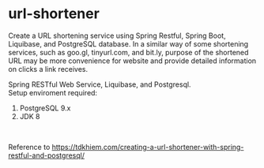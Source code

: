 # url-shortener
Create a URL shortening service using Spring Restful, Spring Boot, Liquibase, and PostgreSQL database.  In a similar way of some shortening services, such as goo.gl, tinyurl.com, and bit.ly, purpose of the shortened URL may be more convenience for website and provide detailed information on clicks a link receives.

Spring RESTful Web Service, Liquibase, and Postgresql. <br>
Setup enviroment required:
1. PostgreSQL 9.x
2. JDK 8
<br>

Reference to https://tdkhiem.com/creating-a-url-shortener-with-spring-restful-and-postgresql/
